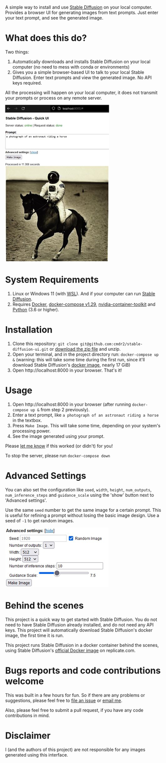A simple way to install and use [Stable Diffusion](https://replicate.com/stability-ai/stable-diffusion) on your local computer. Provides a browser UI for generating images from text prompts. Just enter your text prompt, and see the generated image.

# What does this do?
Two things:
1. Automatically downloads and installs Stable Diffusion on your local computer (no need to mess with conda or environments)
2. Gives you a simple browser-based UI to talk to your local Stable Diffusion. Enter text prompts and view the generated image. No API keys required.

All the processing will happen on your local computer, it does not transmit your prompts or process on any remote server.

![Screenshot of tool](media/shot-v1.jpg?raw=true)

# System Requirements
1. Linux or Windows 11 (with [WSL](https://docs.microsoft.com/en-us/windows/wsl/install)). And if your computer can run [Stable Diffusion](https://replicate.com/stability-ai/stable-diffusion).
2. Requires [Docker](https://docs.docker.com/engine/install/), [docker-compose v1.29](https://docs.docker.com/compose/install/), [nvidia-container-toolkit](https://stackoverflow.com/a/58432877) and [Python](https://www.python.org/downloads/) (3.6 or higher).

# Installation
1. Clone this repository: `git clone git@github.com:cmdr2/stable-diffusion-ui.git` or [download the zip file](https://github.com/cmdr2/stable-diffusion-ui/archive/refs/heads/main.zip) and unzip.
2. Open your terminal, and in the project directory run: `docker-compose up &` (warning: this will take some time during the first run, since it'll download Stable Diffusion's [docker image](https://replicate.com/stability-ai/stable-diffusion), nearly 17 GiB)
3. Open http://localhost:8000 in your browser. That's it!

# Usage
1. Open http://localhost:8000 in your browser (after running `docker-compose up &` from step 2 previously).
2. Enter a text prompt, like `a photograph of an astronaut riding a horse` in the textbox.
3. Press `Make Image`. This will take some time, depending on your system's processing power.
4. See the image generated using your prompt.

Please [let me know](mailto:sd@cmdr2.org) if this worked (or didn't) for you!

To stop the server, please run `docker-compose down`

# Advanced Settings
You can also set the configuration like `seed`, `width`, `height`, `num_outputs`, `num_inference_steps` and `guidance_scale` using the 'show' button next to 'Advanced settings'.

Use the same `seed` number to get the same image for a certain prompt. This is useful for refining a prompt without losing the basic image design. Use a seed of `-1` to get random images.

![Screenshot of advanced settings](media/config-v2.jpg?raw=true)

# Behind the scenes
This project is a quick way to get started with Stable Diffusion. You do not need to have Stable Diffusion already installed, and do not need any API keys. This project will automatically download Stable Diffusion's docker image, the first time it is run.

This project runs Stable Diffusion in a docker container behind the scenes, using Stable Diffusion's [official Docker image](https://replicate.com/stability-ai/stable-diffusion) on replicate.com.

# Bugs reports and code contributions welcome
This was built in a few hours for fun. So if there are any problems or suggestions, please feel free to [file an issue](https://github.com/cmdr2/stable-diffusion-ui/issues) or [email me](mailto:sd@cmdr2.org).

Also, please feel free to submit a pull request, if you have any code contributions in mind.

# Disclaimer
I (and the authors of this project) are not responsible for any images generated using this interface.
